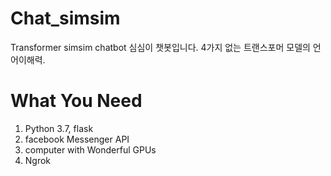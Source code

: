 # Chat_simsim
Transformer simsim chatbot
심심이 챗봇입니다. 4가지 없는 트랜스포머 모델의 언어이해력.

# What You Need
1. Python 3.7, flask
2. facebook Messenger API
3. computer with Wonderful GPUs
4. Ngrok
